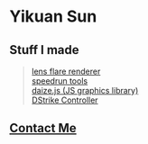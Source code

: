 # Yikuan Sun
## Stuff I made

 > [lens flare renderer](https://yikuansun.github.io/sci-fi-flares)  
 > [speedrun tools](https://github.com/yikuansun/desktopspeedruntools#runtime-speedrun-tools)  
 > [daize.js (JS graphics library)](https://github.com/yikuansun/daize.js)  
 > [DStrike Controller](https://github.com/yikuansun/dstrikecontroller)

## [Contact Me](https://yikuansun.github.io/contact)

